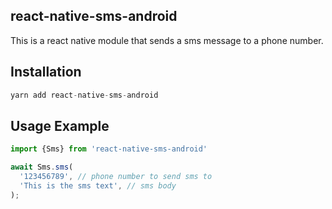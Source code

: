 ## react-native-sms-android

This is a react native module that sends a sms message to a phone number.

## Installation

```js
yarn add react-native-sms-android
```

## Usage Example

```js
import {Sms} from 'react-native-sms-android'

await Sms.sms(
  '123456789', // phone number to send sms to
  'This is the sms text', // sms body
);
```
